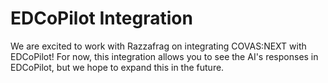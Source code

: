 # EDCoPilot Integration

We are excited to work with Razzafrag on integrating COVAS:NEXT with EDCoPilot! For now, this integration allows you to see the AI's responses in EDCoPilot, but we hope to expand this in the future.
